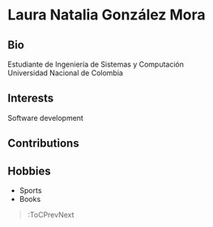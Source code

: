 # Laura Natalia González Mora

## Bio
Estudiante de Ingeniería de Sistemas y Computación \
Universidad Nacional de Colombia

## Interests
Software development 

## Contributions

## Hobbies
- Sports 
- Books

> :ToCPrevNext